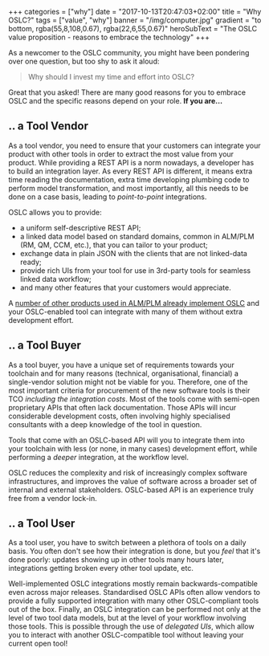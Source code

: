 +++
categories = ["why"]
date = "2017-10-13T20:47:03+02:00"
title = "Why OSLC?"
tags = ["value", "why"]
banner = "/img/computer.jpg"
gradient = "to bottom, rgba(55,8,108,0.67), rgba(22,6,55,0.67)"
heroSubText = "The OSLC value proposition - reasons to embrace the technology"
+++

As a newcomer to the OSLC community, you might have been pondering over one question, but too shy to ask it aloud:

> Why should I invest my time and effort into OSLC?

Great that you asked! There are many good reasons for you to embrace OSLC and the specific reasons depend on your role. **If you are...**

## .. a Tool Vendor

As a tool vendor, you need to ensure that your customers can integrate your product with other tools in order to extract the most value from your product. While providing a REST API is a norm nowadays, a developer has to build an integration layer. As every REST API is different, it means extra time reading the documentation, extra time developing plumbing code to perform model transformation, and most importantly, all this needs to be done on a case basis, leading to _point-to-point_ integrations.

OSLC allows you to provide:

- a uniform self-descriptive REST API;
- a linked data model based on standard domains, common in ALM/PLM (RM, QM, CCM, etc.), that you can tailor to your product;
- exchange data in plain JSON with the clients that are not linked-data ready;
- provide rich UIs from your tool for use in 3rd-party tools for seamless linked data workflow;
- and many other features that your customers would appreciate.

A [number of other products used in ALM/PLM already implement OSLC](http://open-services.net/software/) and your OSLC-enabled tool can integrate with many of them without extra development effort.

## ..  a Tool Buyer

As a tool buyer, you have a unique set of requirements towards your toolchain and for many reasons (technical, organisational, financial) a single-vendor solution might not be viable for you. Therefore, one of the most important criteria for procurement of the new software tools is their TCO _including the integration costs_. Most of the tools come with semi-open proprietary APIs that often lack documentation. Those APIs will incur considerable development costs, often involving highly specialised consultants with a deep knowledge of the tool in question.

Tools that come with an OSLC-based API will you to integrate them into your toolchain with less (or none, in many cases) development effort, while performing a _deeper_ integration, at the workflow level.

OSLC reduces the complexity and risk of increasingly complex software infrastructures, and improves the value of software across a broader set of internal and external stakeholders. OSLC-based API is an experience truly free from a vendor lock-in.

## .. a Tool User

As a tool user, you have to switch between a plethora of tools on a daily basis. You often don't see how their integration is done, but you _feel_ that it's done poorly: updates showing up in other tools many hours later, integrations getting broken every other tool update, etc.

Well-implemented OSLC integrations mostly remain backwards-compatible even across major releases. Standardised OSLC APIs often allow vendors to provide a fully supported integration with many other OSLC-compliant tools out of the box. Finally, an OSLC integration can be performed not only at the level of two tool data models, but at the level of your workflow involving those tools. This is possible through the use of _delegated UIs_, which allow you to interact with another OSLC-compatible tool without leaving your current open tool!
